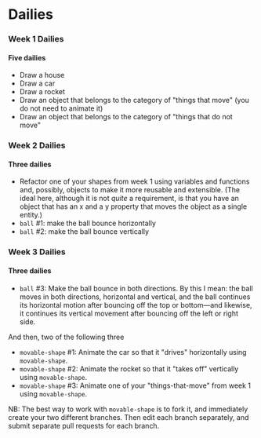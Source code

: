 # Dailies

### Week 1 Dailies
#### Five dailies
* Draw a house
* Draw a car
* Draw a rocket
* Draw an object that belongs to the category of "things that move" (you do not need to animate it)
* Draw an object that belongs to the category of "things that do not move"

### Week 2 Dailies
#### Three dailies
* Refactor one of your shapes from week 1 using variables and functions and, possibly, objects to make it more reusable and extensible. (The ideal here, although it is not *quite* a requirement, is that you have an object that has an x and a y property that moves the object as a single entity.)
* ```ball``` #1: make the ball bounce horizontally
* ```ball``` #2: make the ball bounce vertically

### Week 3 Dailies
#### Three dailies
* ```ball``` #3: Make the ball bounce in both directions. By this I mean: the ball moves in both directions, horizontal and vertical, and the ball continues its horizontal motion after bouncing off the top or bottom—and likewise, it continues its vertical movement after bouncing off the left or right side.

And then, two of the following three
* ```movable-shape``` #1: Animate the car so that it "drives" horizontally using ```movable-shape```.
* ```movable-shape``` #2: Animate the rocket so that it "takes off" vertically using ```movable-shape```.
* ```movable-shape``` #3: Animate one of your "things-that-move" from week 1 using ```movable-shape```.

NB: The best way to work with ```movable-shape``` is to fork it, and immediately create your two different branches. Then edit each branch separately, and submit separate pull requests for each branch.
